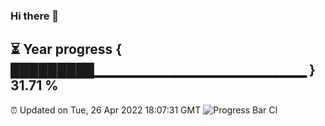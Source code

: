 ### Hi there 👋
⏳ Year progress { █████████▁▁▁▁▁▁▁▁▁▁▁▁▁▁▁▁▁▁▁▁▁ } 31.71 %
---
⏰ Updated on Tue, 26 Apr 2022 18:07:31 GMT
![Progress Bar CI](https://github.com/Moyi321/Moyi321/workflows/Progress%20Bar%20CI/badge.svg)
